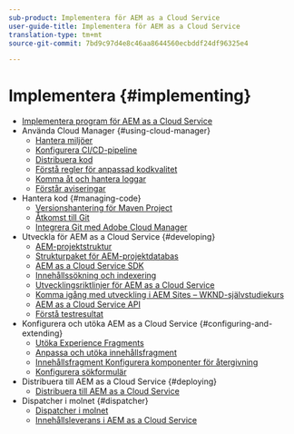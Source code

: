 ```yaml
---
sub-product: Implementera för AEM as a Cloud Service
user-guide-title: Implementera för AEM as a Cloud Service
translation-type: tm+mt
source-git-commit: 7bd9c97d4e8c46aa8644560ecbddf24df96325e4

---
```



# Implementera {#implementing}

+ [Implementera program för AEM as a Cloud Service](/help/implementing/home.md)
+ Använda Cloud Manager {#using-cloud-manager}
   + [Hantera miljöer](cloud-manager/manage-environments.md)
   + [Konfigurera CI/CD-pipeline](cloud-manager/configure-pipeline.md)
   + [Distribuera kod](cloud-manager/deploy-code.md)
   + [Förstå regler för anpassad kodkvalitet](cloud-manager/custom-code-quality-rules.md)
   + [Komma åt och hantera loggar](cloud-manager/manage-logs.md)
   + [Förstår aviseringar](cloud-manager/notifications.md)
+ Hantera kod {#managing-code}
   + [Versionshantering för Maven Project](cloud-manager/project-version-handling.md)
   + [Åtkomst till Git](cloud-manager/accessing-git.md)
   + [Integrera Git med Adobe Cloud Manager](cloud-manager/integrating-with-git.md)
+ Utveckla för AEM as a Cloud Service {#developing}
   + [AEM-projektstruktur](developing/introduction/aem-project-content-package-structure.md)
   + [Strukturpaket för AEM-projektdatabas](developing/introduction/repository-structure-package.md)
   + [AEM as a Cloud Service SDK](developing/introduction/aem-as-a-cloud-service-sdk.md)
   + [Innehållssökning och indexering](/help/operations/indexing.md)
   + [Utvecklingsriktlinjer för AEM as a Cloud Service](developing/introduction/development-guidelines.md)
   + [Komma igång med utveckling i AEM Sites – WKND-självstudiekurs](developing/introduction/develop-wknd-tutorial.md)
   + [AEM as a Cloud Service API](https://docs.adobe.com/content/help/en/experience-manager-cloud-service/implementing/developing/ref/javadoc/index.html)
   + [Förstå testresultat](/help/implementing/developing/introduction/understand-test-results.md)
+ Konfigurera och utöka AEM as a Cloud Service {#configuring-and-extending}
   + [Utöka Experience Fragments](developing/extending/experience-fragments.md)
   + [Anpassa och utöka innehållsfragment](developing/extending/content-fragments-customizing.md)
   + [Innehållsfragment Konfigurera komponenter för återgivning](developing/extending/content-fragments-configuring-components-rendering.md)
   + [Konfigurera sökformulär](developing/extending/search-forms.md)
+ Distribuera till AEM as a Cloud Service {#deploying}
   + [Distribuera till AEM as a Cloud Service](deploying/overview.md)
+ Dispatcher i molnet {#dispatcher}
   + [Dispatcher i molnet](dispatcher/overview.md)
   + [Innehållsleverans i AEM as a Cloud Service](dispatcher/content-delivery.md)
